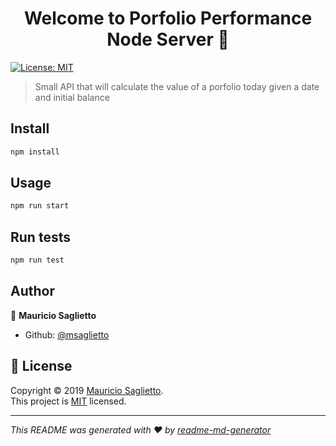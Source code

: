 <h1 align="center">Welcome to Porfolio Performance Node Server 👋</h1>
<p>
  <a href="https://choosealicense.com/licenses/mit/">
    <img alt="License: MIT" src="https://img.shields.io/badge/License-MIT-yellow.svg" target="_blank" />
  </a>
</p>

> Small API that will calculate the value of a porfolio today given a date and initial balance

## Install

```sh
npm install
```

## Usage

```sh
npm run start
```

## Run tests

```sh
npm run test
```

## Author

👤 **Mauricio Saglietto**

* Github: [@msaglietto](https://github.com/msaglietto)

## 📝 License

Copyright © 2019 [Mauricio Saglietto](https://github.com/msaglietto).<br />
This project is [MIT](https://choosealicense.com/licenses/mit/) licensed.

***
_This README was generated with ❤️ by [readme-md-generator](https://github.com/kefranabg/readme-md-generator)_
